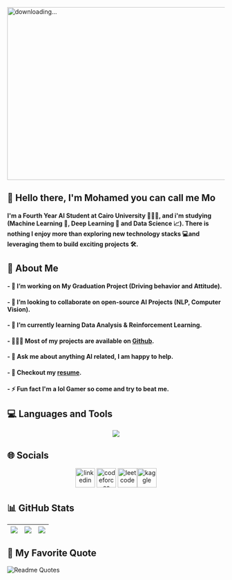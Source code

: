 <img align="center" alt=" downloading..." src="https://i.pinimg.com/originals/3c/84/cd/3c84cdb1e180a46031edaed16e042beb.gif" width="1000" height="400" />

## 👋 Hello there, I'm Mohamed you can call me Mo
#### I'm a Fourth Year AI Student at Cairo University 🧑🏻‍🎓, and i'm studying (Machine Learning 🤖, Deep Learning 🧠 and Data Science 📈). There is nothing I enjoy more than exploring new technology stacks 💻and leveraging them to build exciting projects 🛠️.

## 💫 About Me
#### - 🔭 I’m working on My Graduation Project (Driving behavior and Attitude).
#### - 👯 I’m looking to collaborate on open-source AI Projects (NLP, Computer Vision).
#### - 🌱 I’m currently learning Data Analysis & Reinforcement Learning.
#### - 👩🏻‍💻 Most of my projects are available on [Github](https://github.com/organizations/AI-Code-Buddies).
#### - 💬 Ask me about anything AI related, I am happy to help.
#### - 📝 Checkout my [resume](https://drive.google.com/file/d/1qf2qmLTmUDSf0Ndkjdd8NlI0QkJ7syVi/view?usp=sharing).
#### - ⚡ Fun fact I'm a lol Gamer so come and try to beat me.

## 💻 Languages and Tools
<p align="center">
    <img src="https://skillicons.dev/icons?i=py,tensorflow,pytorch,matlab,mysql,php,laravel,cpp,java,git&perline=5" />
</p>

## 🌐 Socials
<p align="center">
  <a href="https://www.linkedin.com/in/mo-sam-mo/"><img src="https://cdn.jsdelivr.net/gh/devicons/devicon/icons/linkedin/linkedin-original.svg" alt="linkedin" width="45" height="45"/></a> <a href="https://codeforces.com/profile/Xx_MOHAMED_xX"><img src="https://art.npanuhin.me/SVG/Codeforces/Codeforces.colored.svg" alt="codeforces" width="45" height="45" padding="" /></a> <a href="https://leetcode.com/Xx_Mohamed_xX/"><img src="https://cdn.iconscout.com/icon/free/png-512/leetcode-3521542-2944960.png?f=avif&w=256" alt="leetcode" width="45" height="45"/></a><a href="https://www.kaggle.com/mohamedsammer"><img src="https://www.vectorlogo.zone/logos/kaggle/kaggle-icon.svg" alt="kaggle" width="45" height="45"/></a> 
</p>

## 📊 GitHub Stats
|<img align="center" src="https://github-readme-stats.vercel.app/api?username=mo-sam-mo&theme=dark&hide_border=false&include_all_commits=false&count_private=false"/>|<img align="center" src="https://github-readme-streak-stats.herokuapp.com/?user=mo-sam-mo&theme=dark&hide_border=false" />|<img align="center" src="https://github-readme-stats.vercel.app/api/top-langs/?username=mo-sam-mo&theme=dark&hide_border=false&include_all_commits=false&count_private=false&layout=compact" />|
| ------------- | ------------- | ------------- |

## 💬 My Favorite Quote
![Readme Quotes](https://quotes-github-readme.vercel.app/api?quote=What%20doesn’t%20kill%20you,%20makes%20you%20stronger&author=Friedrich%20Nietzsche&type=horizontal&theme=dark)
